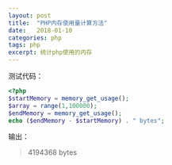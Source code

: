 ```yaml
---
layout: post
title:  "PHP内存使用量计算方法"
date:   2018-01-10
categories: php
tags: php
excerpt: 统计php使用的内存
---
```



测试代码：

```php
<?php
$startMemory = memory_get_usage();
$array = range(1,100000);
$endMemory = memory_get_usage();
echo ($endMemory - $startMemory) . " bytes";

```

输出：
> 4194368 bytes